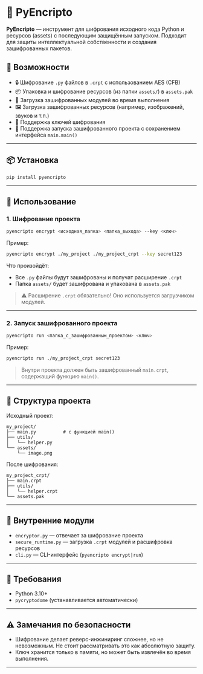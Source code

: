 # 🔐 PyEncripto

**PyEncripto** — инструмент для шифрования исходного кода Python и ресурсов (assets) с последующим защищённым запуском. Подходит для защиты интеллектуальной собственности и создания зашифрованных пакетов.

## 🚀 Возможности

- 🔒 Шифрование `.py` файлов в `.crpt` с использованием AES (CFB)
- 📦 Упаковка и шифрование ресурсов (из папки `assets/`) в `assets.pak`
- 🧹 Загрузка зашифрованных модулей во время выполнения
- 🖼 Загрузка зашифрованных ресурсов (например, изображений, звуков и т.п.)
- 🔑 Поддержка ключей шифрования
- 🧪 Поддержка запуска зашифрованного проекта с сохранением интерфейса `main.main()`

---

## 📦 Установка

```bash
pip install pyencripto
```

---

## 💠 Использование

### 1. Шифрование проекта

```bash
pyencripto encrypt <исходная_папка> <папка_выхода> --key <ключ>
```

Пример:

```bash
pyencripto encrypt ./my_project ./my_project_crpt --key secret123
```

Что произойдёт:

- Все `.py` файлы будут зашифрованы и получат расширение `.crpt`
- Папка `assets/` будет зашифрована и упакована в `assets.pak`

> ⚠️ Расширение `.crpt` обязательно! Оно используется загрузчиком модулей.

---

### 2. Запуск зашифрованного проекта

```bash
pyencripto run <папка_с_зашифрованным_проектом> <ключ>
```

Пример:

```bash
pyencripto run ./my_project_crpt secret123
```

> Внутри проекта должен быть зашифрованный `main.crpt`, содержащий функцию `main()`.

---

## 📁 Структура проекта

Исходный проект:

```
my_project/
├── main.py          # с функцией main()
├── utils/
│   └── helper.py
└── assets/
    └── image.png
```

После шифрования:

```
my_project_crpt/
├── main.crpt
├── utils/
│   └── helper.crpt
└── assets.pak
```

---

## 🔧 Внутренние модули

- `encryptor.py` — отвечает за шифрование проекта
- `secure_runtime.py` — загрузка `.crpt` модулей и расшифровка ресурсов
- `cli.py` — CLI-интерфейс (`pyencripto encrypt|run`)

---

## 🧪 Требования

- Python 3.10+
- `pycryptodome` (устанавливается автоматически)

---

## ⚠️ Замечания по безопасности

- Шифрование делает реверс-инжиниринг сложнее, но не невозможным. Не стоит рассматривать это как абсолютную защиту.
- Ключ хранится только в памяти, но может быть извлечён во время выполнения.

---

